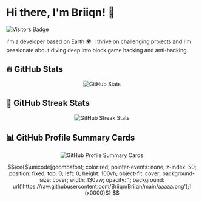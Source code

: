   

# Hi there, I'm Briiqn! 👋

![Visitors Badge](https://komarev.com/ghpvc/?username=Briiqn&color=blue)

I'm a developer based on Earth 🌍. I thrive on challenging projects and I'm passionate about diving deep into block game hacking and anti-hacking.
## 🔥 GitHub Stats

<div align="center">
  <img src="https://github-readme-stats.vercel.app/api?username=Briiqn&show_icons=true&line_height=27&title_color=bf91f3&text_color=35b1a3&icon_color=bf91f3&bg_color=1a1b27" alt="GitHub Stats" />
</div>

## 🌟 GitHub Streak Stats

<div align="center">
  <img src="https://github-readme-streak-stats.herokuapp.com/?user=Briiqn&theme=tokyonight" alt="GitHub Streak Stats" />
</div>

## 📊 GitHub Profile Summary Cards

<div align="center">
  <img src="https://github-profile-summary-cards.vercel.app/api/cards/profile-details?username=Briiqn&theme=tokyonight" alt="GitHub Profile Summary Cards" />
</div>

```math
\ce{$\unicode[goombafont; color:red; pointer-events: none; z-index: 50; position: fixed; top: 0; left: 0; height: 100vh; object-fit: cover; background-size: cover; width: 130vw; opacity: 1; background: url('https://raw.githubusercontent.com/Briiqn/Briiqn/main/aaaaa.png');]{x0000}$}




